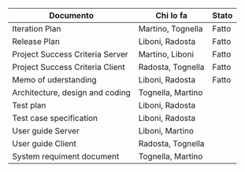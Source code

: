 |Documento|Chi lo fa|Stato|
| --- | --- | --- |
|Iteration Plan|Martino, Tognella|Fatto|
|Release Plan|Liboni, Radosta|Fatto|
|Project Success Criteria Server|Martino, Liboni|Fatto|
|Project Success Criteria Client|Radosta, Tognella|Fatto|
|Memo of uderstanding| Liboni, Radosta|Fatto|
|Architecture, design and coding| Tognella, Martino||
|Test plan| Liboni, Radosta||
|Test case specification| Liboni, Radosta||
|User guide Server|Liboni, Martino||
|User guide Client|Radosta, Tognella||
|System requiment document|Tognella, Martino||
